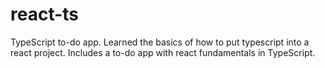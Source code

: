 # react-ts

TypeScript to-do app. Learned the basics of how to put typescript into a react project. Includes a to-do app with react fundamentals in TypeScript.
